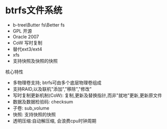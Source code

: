 # btrfs文件系统

- b-tree\Butter fs\Better fs
- GPL 开源
- Oracle 2007
- CoW 写时复制
- 替代ext3/ext4
- xfs
- 支持快照及快照的快照

核心特性
- 多物理卷支持; btrfs可由多个底层物理卷组成
- 支持RAID,以及联机"添加","移除","修改"
- 写时复制更新机制(CoW): 复制,更新及替换指针,而非"就地"更新,更新原文件
- 数据及数据检验码: checksum
- 子卷: sub_volume
- 快照: 支持快照的快照
- 透明压缩:自动解压缩, 会浪费cpu时钟周期



